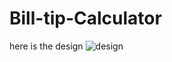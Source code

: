 ﻿# Bill-tip-Calculator
here is the design
 ![design](https://user-images.githubusercontent.com/78215814/197220686-8caf4727-5692-46cb-8e67-0a078648299d.png)
